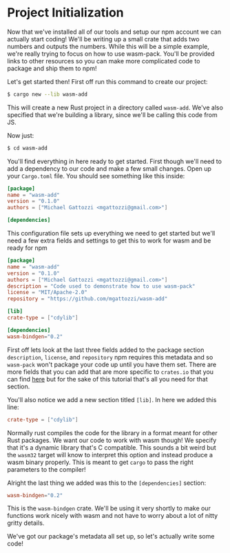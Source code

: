 # Project Initialization

Now that we've installed all of our tools and setup our npm account we can actually start coding!
We'll be writing up a small crate that adds two numbers and outputs the numbers. While this will
be a simple example, we're really trying to focus on how to use wasm-pack. You'll be provided links
to other resources so you can make more complicated code to package and ship them to npm!

Let's get started then! First off run this command to create our project:

```bash
$ cargo new --lib wasm-add
```

This will create a new Rust project in a directory called `wasm-add`. We've also specified that
we're building a library, since we'll be calling this code from JS.

Now just:

```bash
$ cd wasm-add
```

You'll find everything in here ready to get started. First though we'll need to add a dependency to
our code and make a few small changes. Open up your `Cargo.toml` file. You should see something like
this inside:

```toml
[package]
name = "wasm-add"
version = "0.1.0"
authors = ["Michael Gattozzi <mgattozzi@gmail.com>"]

[dependencies]
```

This configuration file sets up everything we need to get started but we'll need a few extra fields
and settings to get this to work for wasm and be ready for npm

```toml
[package]
name = "wasm-add"
version = "0.1.0"
authors = ["Michael Gattozzi <mgattozzi@gmail.com>"]
description = "Code used to demonstrate how to use wasm-pack"
license = "MIT/Apache-2.0"
repository = "https://github.com/mgattozzi/wasm-add"

[lib]
crate-type = ["cdylib"]

[dependencies]
wasm-bindgen="0.2"
```

First off lets look at the last three fields added to the package section `description`, `license`,
and `repository` npm requires this metadata and so `wasm-pack` won't package your code up until you
have them set. There are more fields that you can add that are more specific to `crates.io` that you
can find [here](https://doc.rust-lang.org/cargo/reference/manifest.html) but for the sake of this
tutorial that's all you need for that section.

You'll also notice we add a new section titled `[lib]`. In here we added this line:

```toml
crate-type = ["cdylib"]
```

Normally rust compiles the code for the library in a format meant for other Rust packages. We want
our code to work with wasm though! We specify that it's a dynamic library that's C compatible. This
sounds a bit weird but the `wasm32` target will know to interpret this option and instead produce
a wasm binary properly. This is meant to get `cargo` to pass the right parameters to the compiler!

Alright the last thing we added was this to the `[dependencies]` section:

```toml
wasm-bindgen="0.2"
```

This is the `wasm-bindgen` crate. We'll be using it very shortly to make our functions work nicely
with wasm and not have to worry about a lot of nitty gritty details.

We've got our package's metadata all set up, so let's actually write some code!
